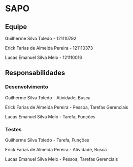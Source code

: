 # SAPO

## Equipe

Guilherme Silva Toledo - 121110792

Erick Farias de Almeida Pereira - 121110373

Lucas Emanuel Silva Melo - 121110016

## Responsabilidades

### Desenvolvimento

Guilherme Silva Toledo - Atividade, Busca

Erick Farias de Almeida Pereira - Pessoa, Tarefas Gerenciais

Lucas Emanuel Silva Melo - Tarefa, Funções

### Testes

Guilherme Silva Toledo - Tarefa, Funções

Erick Farias de Almeida Pereira - Atividade, Busca

Lucas Emanuel Silva Melo - Pessoa, Tarefas Gerenciais
